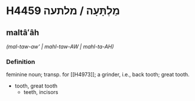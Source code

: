 # H4459 מַלְתָּעָה / מלתעה

## maltâʻâh

_(mal-taw-aw' | mahl-taw-AW | mahl-ta-AH)_

### Definition

feminine noun; transp. for [[H4973]]; a grinder, i.e., back tooth; great tooth.

- tooth, great tooth
    - teeth, incisors
